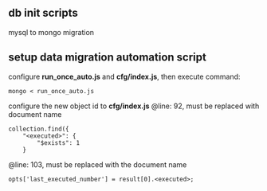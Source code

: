 ## db init scripts

mysql to mongo migration

## setup data migration automation script
configure **run_once_auto.js** and **cfg/index.js**, then
execute command:
```
mongo < run_once_auto.js
```
configure the new object id to **cfg/index.js**
@line: 92, **<executed>** must be replaced with document name
```
collection.find({
    "<executed>": {
        "$exists": 1
    }
```
@line: 103, **<executed>** must be replaced with the document name
```
opts['last_executed_number'] = result[0].<executed>;
```
